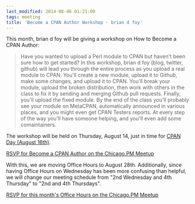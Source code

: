 ```yaml
---
last_modified: 2014-08-06 01:21:00
tags: meeting
title: 'Become a CPAN Author Workshop - brian d foy'
---
```

This month, brian d foy will be giving a workshop on How to Become a CPAN
Author:

> Have you wanted to upload a Perl module to CPAN but haven't been sure how to
> get started? In this workshop, brian d foy (blog, twitter, github) will lead
> you through the entire process as you upload a real module to CPAN. You'll
> create a new module, upload it to Github, make some changes, and upload it to
> CPAN. You'll break your module, upload the broken distribution, then work with
> others in the class to fix it by sending and merging Github pull requests.
> Finally, you'll upload the fixed module. By the end of the class you'll
> probably see your module on MetaCPAN, automatically announced in various
> places, and you might even get CPAN Testers reports. At every step of the way
> you'll have someone helping, and you'll even add some comaintainers.

The workshop will be held on Thursday, August 14, just in time for [CPAN Day
(August 16th)](http://blogs.perl.org/users/neilb/2014/07/cpan-day---14th-august.html).

[RSVP for Become a CPAN Author on the Chicago.PM Meetup](http://www.meetup.com/ChicagoPM/events/196897312/)

With this, we are moving Office Hours to August 28th. Additionally, since
having Office Hours on Wednesday has been more confusing than helpful, we will
change our meeting schedule from "2nd Wednesday and 4th Thursday" to "2nd and
4th Thursdays".

[RSVP for this month's Office Hours on the Chicago.PM Meetup](http://www.meetup.com/ChicagoPM/events/184243292/)

